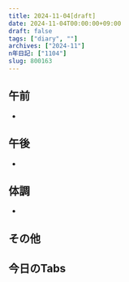 ```yaml
---
title: 2024-11-04[draft]
date: 2024-11-04T00:00:00+09:00
draft: false
tags: ["diary", ""]
archives: ["2024-11"]
n年日記: ["1104"]
slug: 800163
---
```

## 午前
- 
## 午後
- 
## 体調
- 
## その他
## 今日のTabs